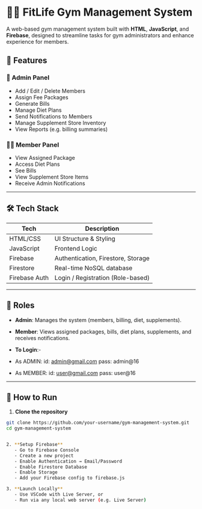 # 🏋️‍♂️ FitLife Gym Management System

A web-based gym management system built with **HTML**, **JavaScript**, and **Firebase**, designed to streamline tasks for gym administrators and enhance experience for members.

## 📌 Features

### 👑 Admin Panel
- Add / Edit / Delete Members
- Assign Fee Packages
- Generate Bills
- Manage Diet Plans
- Send Notifications to Members
- Manage Supplement Store Inventory
- View Reports (e.g. billing summaries)

### 🙋‍♂️ Member Panel
- View Assigned Package
- Access Diet Plans
- See Bills
- View Supplement Store Items
- Receive Admin Notifications

---

## 🛠 Tech Stack

| Tech        | Description                                 |
|-------------|---------------------------------------------|
| HTML/CSS    | UI Structure & Styling                      |
| JavaScript  | Frontend Logic                              |
| Firebase    | Authentication, Firestore, Storage          |
| Firestore   | Real-time NoSQL database                    |
| Firebase Auth | Login / Registration (Role-based)        |

---

## 🔐 Roles

- **Admin**: Manages the system (members, billing, diet, supplements).
- **Member**: Views assigned packages, bills, diet plans, supplements, and receives notifications.

- **To Login**:-
- As ADMIN: id: admin@gmail.com
            pass: admin@16
- As MEMBER: id: user@gmail.com
             pass: user@16
  
---

## 🚀 How to Run

1. **Clone the repository**

```bash
git clone https://github.com/your-username/gym-management-system.git
cd gym-management-system


2. **Setup Firebase**
   - Go to Firebase Console
   - Create a new project
   - Enable Authentication → Email/Password
   - Enable Firestore Database
   - Enable Storage
   - Add your Firebase config to firebase.js

3. **Launch Locally**
   - Use VSCode with Live Server, or
   - Run via any local web server (e.g. Live Server)
